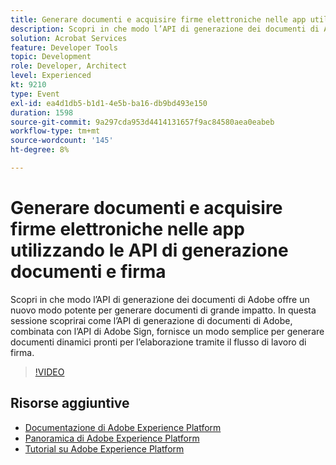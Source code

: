 ```yaml
---
title: Generare documenti e acquisire firme elettroniche nelle app utilizzando le API di generazione documenti e firma
description: Scopri in che modo l’API di generazione dei documenti di Adobe offre un nuovo modo potente per generare documenti di grande impatto. In questa sessione scoprirai come l’API di generazione di documenti di Adobe, combinata con l’API di Adobe Sign, fornisce un modo semplice per generare documenti dinamici pronti per l’elaborazione tramite il flusso di lavoro di firma.
solution: Acrobat Services
feature: Developer Tools
topic: Development
role: Developer, Architect
level: Experienced
kt: 9210
type: Event
exl-id: ea4d1db5-b1d1-4e5b-ba16-db9bd493e150
duration: 1598
source-git-commit: 9a297cda953d4414131657f9ac84580aea0eabeb
workflow-type: tm+mt
source-wordcount: '145'
ht-degree: 8%

---
```


# Generare documenti e acquisire firme elettroniche nelle app utilizzando le API di generazione documenti e firma

Scopri in che modo l’API di generazione dei documenti di Adobe offre un nuovo modo potente per generare documenti di grande impatto. In questa sessione scoprirai come l’API di generazione di documenti di Adobe, combinata con l’API di Adobe Sign, fornisce un modo semplice per generare documenti dinamici pronti per l’elaborazione tramite il flusso di lavoro di firma.

>[!VIDEO](https://video.tv.adobe.com/v/338094/?quality=12&learn=on&hidetitle=true)

## Risorse aggiuntive

- [Documentazione di Adobe Experience Platform](https://experienceleague.adobe.com/docs/experience-platform.html?lang=it)
- [Panoramica di Adobe Experience Platform](https://experienceleague.adobe.com/docs/experience-platform/landing/home.html?lang=it)
- [Tutorial su Adobe Experience Platform](https://experienceleague.adobe.com/docs/platform-learn/tutorials/overview.html?lang=it)
